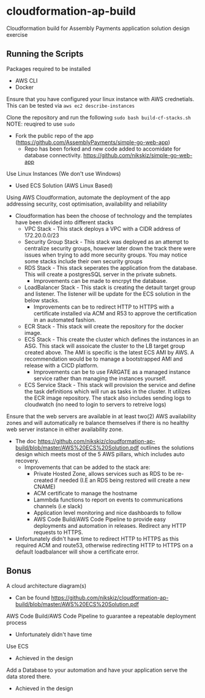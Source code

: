 # cloudformation-ap-build
Cloudformation build for Assembly Payments application solution design exercise

## Running the Scripts
Packages required to be installed
 * AWS CLI
 * Docker

Ensure that you have configured your linux instance with AWS crednetials. This can be tested via
`aws ec2 describe-instances`

Clone the repository and run the following
`sudo bash build-cf-stacks.sh`
NOTE: reuqired to use `sudo`

* Fork the public repo of the app (https://github.com/AssemblyPayments/simple-go-web-app)
  * Repo has been forked and new code added to accomidate for database connectivity. https://github.com/nikskiz/simple-go-web-app

Use Linux Instances (We don't use Windows)
  * Used ECS Solution (AWS Linux Based)

Using AWS Cloudformation, automate the deployment of the app addressing security, cost optimisation, availability and reliability
  * Cloudformation has been the choose of technology and the templates have been divided into different stacks
    * VPC Stack - This stack deploys a VPC with a CIDR address of 172.20.0.0/23
    * Security Group Stack - This stack was deployed as an attempt to centralize security groups, however later down the track there were issues when trying to add more security groups. You may notice some stacks include their own security groups
    * RDS Stack - This stack seperates the application from the database. This will create a postgresSQL server in the private subnets.
      * Improvements can be made to encrpyt the database.
    * LoadBalancer Stack - This stack is creating the detault target group and listener. The listener will be update for the ECS solution in the below stacks.
      * Improvements can be to redirect HTTP to HTTPS with a certificate installed via ACM and R53 to approve the certification in an automated fashion.
    * ECR Stack - This stack will create the repository for the docker image.
    * ECS Stack - This create the cluster which defines the instances in an ASG. This stack will assoicate the cluster to the LB target group created above. The AMI is specific is the latest ECS AMI by AWS. A recommendation would be to manage a bootstrapped AMI and release with a CICD platform.
      * Improvements can be to use FARGATE as a managed instance service rather than managing the instances yourself.
    * ECS Service Stack - This stack will provision the service and define the task definitions which will run as tasks in the cluster. It utilizes the ECR image repository. The stack also includes sending logs to cloudwatch (no need to login to servers to retreive logs)
  
Ensure that the web servers are available in at least two(2) AWS availability zones and will automatically re balance themselves if there is no healthy web server instance in either availability zone.
 * The doc https://github.com/nikskiz/cloudformation-ap-build/blob/master/AWS%20ECS%20Solution.pdf outlines the solutions design which meets most of the 5 AWS pillars, which includes auto recovery.
   * Improvements that can be added to the stack are:
     * Private Hosted Zone, allows services such as RDS to be re-created if needed (I.E an RDS being restored will create a new CNAME)
     * ACM certificate to manage the hostname
     * Lammbda functions to report on events to communications channels (i.e slack)
     * Application level monitoring and nice dashboards to follow
     * AWS Code Build/AWS Code Pipeline to provide easy deployments and automation in releases.
Redirect any HTTP requests to HTTPS.
 * Unfortunately didn't have time to redirect HTTP to HTTPS as this required ACM and route53, otherwise redirecting HTTP to HTTPS on a default loadbalancer will show a certificate error.
 
## Bonus
A cloud architecture diagram(s)
 * Can be found https://github.com/nikskiz/cloudformation-ap-build/blob/master/AWS%20ECS%20Solution.pdf 
 
AWS Code Build/AWS Code Pipeline to guarantee a repeatable deployment process
 * Unfortunately didn't have time
 
Use ECS
 * Achieved in the design
 
Add a Database to your automation and have your application serve the data stored there.
 * Achieved in the design
